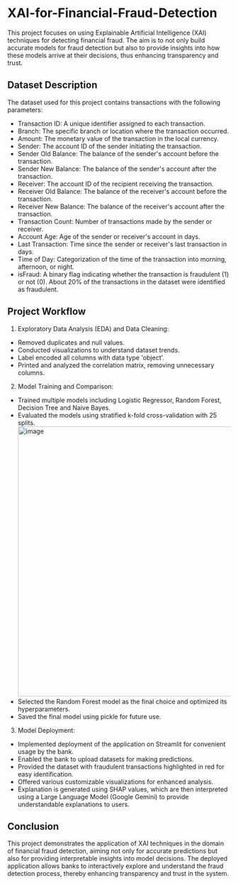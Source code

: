 # XAI-for-Financial-Fraud-Detection
This project focuses on using Explainable Artificial Intelligence (XAI) techniques for detecting financial fraud. The aim is to not only build accurate models for fraud detection but also to provide insights into how these models arrive at their decisions, thus enhancing transparency and trust.

## Dataset Description
The dataset used for this project contains transactions with the following parameters:
- Transaction ID: A unique identifier assigned to each transaction.
- Branch: The specific branch or location where the transaction occurred.
- Amount: The monetary value of the transaction in the local currency.
- Sender: The account ID of the sender initiating the transaction.
- Sender Old Balance: The balance of the sender's account before the transaction.
- Sender New Balance: The balance of the sender's account after the transaction.
- Receiver: The account ID of the recipient receiving the transaction.
- Receiver Old Balance: The balance of the receiver's account before the transaction.
- Receiver New Balance: The balance of the receiver's account after the transaction.
- Transaction Count: Number of transactions made by the sender or receiver.
- Account Age: Age of the sender or receiver's account in days.
- Last Transaction: Time since the sender or receiver's last transaction in days.
- Time of Day: Categorization of the time of the transaction into morning, afternoon, or night.
- isFraud: A binary flag indicating whether the transaction is fraudulent (1) or not (0).
About 20% of the transactions in the dataset were identified as fraudulent.

## Project Workflow
1. Exploratory Data Analysis (EDA) and Data Cleaning:
- Removed duplicates and null values.
- Conducted visualizations to understand dataset trends.
- Label encoded all columns with data type 'object'.
- Printed and analyzed the correlation matrix, removing unnecessary columns.
2. Model Training and Comparison:
- Trained multiple models including Logistic Regressor, Random Forest, Decision Tree and Naive Bayes.
- Evaluated the models using stratified k-fold cross-validation with 25 splits.
  <img width="609" alt="image" src="https://github.com/Shrutisd1003/XAI-for-Financial-Fraud-Detection/assets/113239067/4a34d183-22a5-4d88-80dd-cd5005901801">
- Selected the Random Forest model as the final choice and optimized its hyperparameters.
- Saved the final model using pickle for future use.
3. Model Deployment:
- Implemented deployment of the application on Streamlit for convenient usage by the bank.
- Enabled the bank to upload datasets for making predictions.
- Provided the dataset with fraudulent transactions highlighted in red for easy identification.
- Offered various customizable visualizations for enhanced analysis.
- Explanation is generated using SHAP values, which are then interpreted using a Large Language Model (Google Gemini) to provide understandable explanations to users.

## Conclusion
This project demonstrates the application of XAI techniques in the domain of financial fraud detection, aiming not only for accurate predictions but also for providing interpretable insights into model decisions. The deployed application allows banks to interactively explore and understand the fraud detection process, thereby enhancing transparency and trust in the system.
